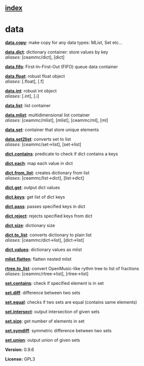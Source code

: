 [index](index.html) 
---

# data




[**data.copy**](data.copy.html): make copy for any data types: MList, Set etc... 

[**data.dict**](data.dict.html): dictionary container: store values by key <br>
_aliases:_ \[ceammc/dict\], \[dict\]


[**data.fifo**](data.fifo.html): First-In-First-Out (FIFO) queue data container 

[**data.float**](data.float.html): robust float object <br>
_aliases:_ \[.float\], \[.f\]


[**data.int**](data.int.html): robust int object <br>
_aliases:_ \[.int\], \[.i\]


[**data.list**](data.list.html): list container 

[**data.mlist**](data.mlist.html): multidimensional list container <br>
_aliases:_ \[ceammc/mlist\], \[mlist\], \[ceammc/ml\], \[ml\]


[**data.set**](data.set.html): container that store unique elements 

[**data.set2list**](data.set2list.html): converts set to list <br>
_aliases:_ \[ceammc/set-&gt;list\], \[set-&gt;list\]


[**dict.contains**](dict.contains.html): predicate to check if dict contains a keys 

[**dict.each**](dict.each.html): map each value in dict 

[**dict.from_list**](dict.from_list.html): creates dictionary from list <br>
_aliases:_ \[ceammc/list-&gt;dict\], \[list-&gt;dict\]


[**dict.get**](dict.get.html): output dict values 

[**dict.keys**](dict.keys.html): get list of dict keys 

[**dict.pass**](dict.pass.html): passes specified keys in dict 

[**dict.reject**](dict.reject.html): rejects specified keys from dict 

[**dict.size**](dict.size.html): dictionary size 

[**dict.to_list**](dict.to_list.html): converts dictionary to plain list <br>
_aliases:_ \[ceammc/dict-&gt;list\], \[dict-&gt;list\]


[**dict.values**](dict.values.html): dictionary values as mlist 

[**mlist.flatten**](mlist.flatten.html): flatten nested mlist 

[**rtree.to_list**](rtree.to_list.html): convert OpenMusic-like rythm tree to list of fractions <br>
_aliases:_ \[ceammc/rtree-&gt;list\], \[rtree-&gt;list\]


[**set.contains**](set.contains.html): check if specified element is in set 

[**set.diff**](set.diff.html): difference between two sets 

[**set.equal**](set.equal.html): checks if two sets are equal (contains same elements) 

[**set.intersect**](set.intersect.html): output intersection of given sets 

[**set.size**](set.size.html): get number of elements in set 

[**set.symdiff**](set.symdiff.html): symmetric difference between two sets 

[**set.union**](set.union.html): output union of given sets 


**Version:** 0.9.6

**License:** GPL3
